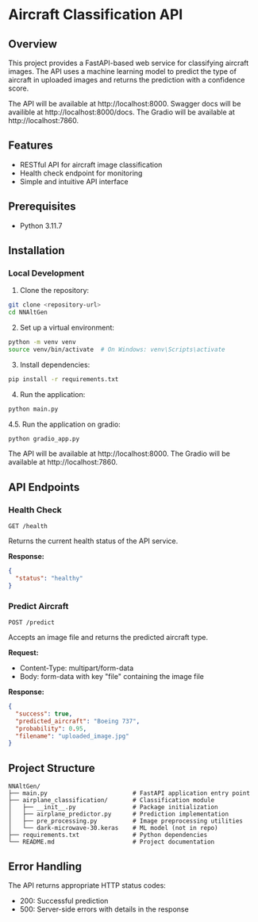 # Aircraft Classification API

## Overview

This project provides a FastAPI-based web service for classifying aircraft images. The API uses a machine learning model to predict the type of aircraft in uploaded images and returns the prediction with a confidence score.

The API will be available at http://localhost:8000.
Swagger docs will be availible at http://localhost:8000/docs.
The Gradio will be available at http://localhost:7860.

## Features

- RESTful API for aircraft image classification
- Health check endpoint for monitoring
- Simple and intuitive API interface

## Prerequisites

- Python 3.11.7

## Installation

### Local Development

1. Clone the repository:
```bash
git clone <repository-url>
cd NNAltGen
```

2. Set up a virtual environment:
```bash
python -m venv venv
source venv/bin/activate  # On Windows: venv\Scripts\activate
```

3. Install dependencies:
```bash
pip install -r requirements.txt
```

4. Run the application:
```bash
python main.py
```
4.5. Run the application on gradio:
```bash
python gradio_app.py
```

The API will be available at http://localhost:8000.
The Gradio will be available at http://localhost:7860.

## API Endpoints

### Health Check

```
GET /health
```

Returns the current health status of the API service.

**Response:**
```json
{
  "status": "healthy"
}
```

### Predict Aircraft

```
POST /predict
```

Accepts an image file and returns the predicted aircraft type.

**Request:**
- Content-Type: multipart/form-data
- Body: form-data with key "file" containing the image file

**Response:**
```json
{
  "success": true,
  "predicted_aircraft": "Boeing 737",
  "probability": 0.95,
  "filename": "uploaded_image.jpg"
}
```

## Project Structure

```
NNAltGen/
├── main.py                        # FastAPI application entry point
├── airplane_classification/       # Classification module
│   ├── __init__.py                # Package initialization
│   ├── airplane_predictor.py      # Prediction implementation
│   ├── pre_processing.py          # Image preprocessing utilities
│   └── dark-microwave-30.keras    # ML model (not in repo)
├── requirements.txt               # Python dependencies
└── README.md                      # Project documentation
```

## Error Handling

The API returns appropriate HTTP status codes:
- 200: Successful prediction
- 500: Server-side errors with details in the response
